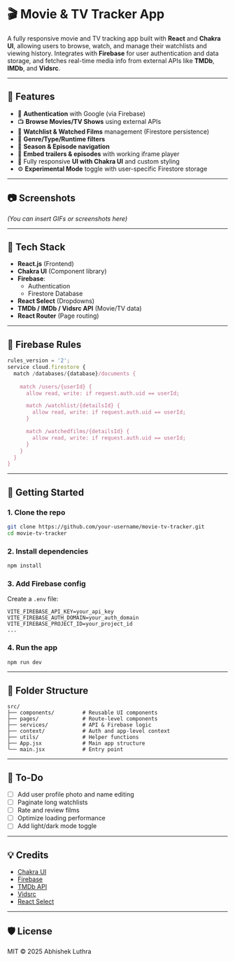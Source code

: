 # 🎬 Movie & TV Tracker App

A fully responsive movie and TV tracking app built with **React** and **Chakra UI**, allowing users to browse, watch, and manage their watchlists and viewing history. Integrates with **Firebase** for user authentication and data storage, and fetches real-time media info from external APIs like **TMDb**, **IMDb**, and **Vidsrc**.

---

## 🔧 Features

- 🔐 **Authentication** with Google (via Firebase)
- 📺 **Browse Movies/TV Shows** using external APIs
- 📌 **Watchlist & Watched Films** management (Firestore persistence)
- 🔎 **Genre/Type/Runtime filters**
- 📅 **Season & Episode navigation**
- 🎥 **Embed trailers & episodes** with working iframe player
- 🌙 Fully responsive **UI with Chakra UI** and custom styling
- ⚙️ **Experimental Mode** toggle with user-specific Firestore storage

---

## 📷 Screenshots

*(You can insert GIFs or screenshots here)*

---

## 🧰 Tech Stack

- **React.js** (Frontend)
- **Chakra UI** (Component library)
- **Firebase**:
  - Authentication
  - Firestore Database
- **React Select** (Dropdowns)
- **TMDb / IMDb / Vidsrc API** (Movie/TV data)
- **React Router** (Page routing)

---

## 🔐 Firebase Rules

```js
rules_version = '2';
service cloud.firestore {
  match /databases/{database}/documents {
    
    match /users/{userId} {
      allow read, write: if request.auth.uid == userId;

      match /watchlist/{detailsId} {
        allow read, write: if request.auth.uid == userId;
      }

      match /watchedfilms/{detailsId} {
        allow read, write: if request.auth.uid == userId;
      }
    }
  }
}
```

---

## 🚀 Getting Started

### 1. Clone the repo

```bash
git clone https://github.com/your-username/movie-tv-tracker.git
cd movie-tv-tracker
```

### 2. Install dependencies

```bash
npm install
```

### 3. Add Firebase config

Create a `.env` file:

```env
VITE_FIREBASE_API_KEY=your_api_key
VITE_FIREBASE_AUTH_DOMAIN=your_auth_domain
VITE_FIREBASE_PROJECT_ID=your_project_id
...
```

### 4. Run the app

```bash
npm run dev
```

---

## 📁 Folder Structure

```
src/
├── components/         # Reusable UI components
├── pages/              # Route-level components
├── services/           # API & Firebase logic
├── context/            # Auth and app-level context
├── utils/              # Helper functions
├── App.jsx             # Main app structure
└── main.jsx            # Entry point
```

---

## 📝 To-Do

- [ ] Add user profile photo and name editing
- [ ] Paginate long watchlists
- [ ] Rate and review films
- [ ] Optimize loading performance
- [ ] Add light/dark mode toggle

---

## 💡 Credits

- [Chakra UI](https://chakra-ui.com/)
- [Firebase](https://firebase.google.com/)
- [TMDb API](https://www.themoviedb.org/documentation/api)
- [Vidsrc](https://vidsrc.to/)
- [React Select](https://react-select.com/home)

---

## 🛡 License

MIT © 2025 Abhishek Luthra

